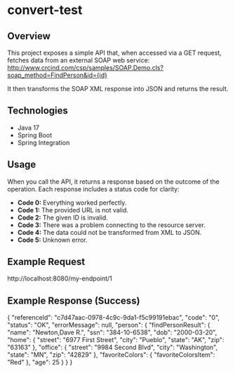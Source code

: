 # convert-test

## Overview

This project exposes a simple API that, when accessed via a GET request,
fetches data from an external SOAP web service:
http://www.crcind.com/csp/samples/SOAP.Demo.cls?soap_method=FindPerson&id={id}

It then transforms the SOAP XML response into JSON and returns the result.

## Technologies

- Java 17
- Spring Boot
- Spring Integration

## Usage

When you call the API, it returns a response based on the outcome of the operation.
Each response includes a status code for clarity:

- **Code 0:** Everything worked perfectly.
- **Code 1:** The provided URL is not valid.
- **Code 2:** The given ID is invalid.
- **Code 3:** There was a problem connecting to the resource server.
- **Code 4:** The data could not be transformed from XML to JSON.
- **Code 5:** Unknown error.

## Example Request

http://localhost:8080/my-endpoint/1

## Example Response (Success)

{
"referenceId": "c7d47aac-0978-4c9c-9da1-f5c99191ebac",
"code": "0",
"status": "OK",
"errorMessage": null,
"person": {
"findPersonResult": {
"name": "Newton,Dave R.",
"ssn": "384-10-6538",
"dob": "2000-03-20",
"home": {
"street": "6977 First Street",
"city": "Pueblo",
"state": "AK",
"zip": "63163"
},
"office": {
"street": "9984 Second Blvd",
"city": "Washington",
"state": "MN",
"zip": "42829"
},
"favoriteColors": {
"favoriteColorsItem": "Red"
},
"age": 25
}
}
}